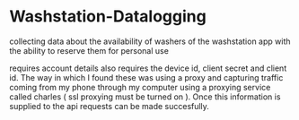 # Washstation-Datalogging
collecting data about the availability of washers of the washstation app with the ability to reserve them for personal use

requires account details
also requires the device id, client secret and client id. The way in which I found these was using a proxy and capturing traffic coming from my phone through my computer using a proxying service called charles ( ssl proxying must be turned on ). Once this information is supplied to the api requests can be made succesfully.
